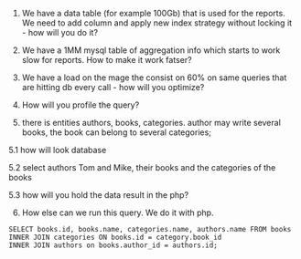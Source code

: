 1. We have a data table (for example 100Gb) that is used for the reports. 
   We need to add column and apply new index strategy without locking it - how will you do it?
2. We have a 1MM mysql table of aggregation info which starts to work slow for reports. How to make it work fatser?  

3. We have a load on the mage the consist on 60% on same queries that are hitting db every call - how will you optimize?

4. How will you profile the query?

5. there is entities authors, books, categories. author may write several books, the book can belong to several categories;

5.1 how will look database

5.2 select authors Tom and Mike, their books and the categories of the books

5.3 how will you hold the data result in the php?

6. How else can we run this query. We do it with php. 
```
SELECT books.id, books.name, categories.name, authors.name FROM books 
INNER JOIN categories ON books.id = category.book_id 
INNER JOIN authors on books.author_id = authors.id;  
```
   

